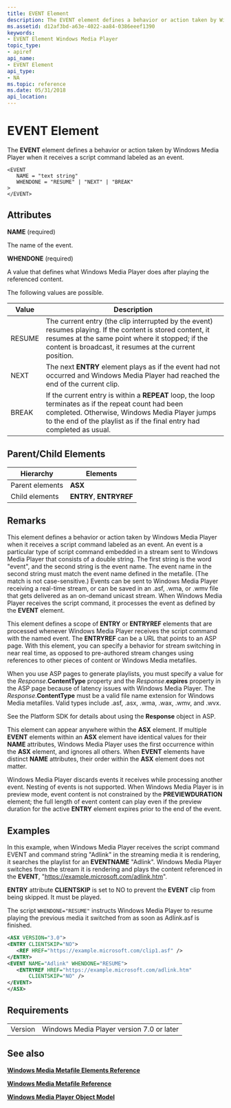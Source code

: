 ```yaml
---
title: EVENT Element
description: The EVENT element defines a behavior or action taken by Windows Media Player when it receives a script command labeled as an event.
ms.assetid: d12af3bd-a63e-4022-aa84-0386eeef1390
keywords:
- EVENT Element Windows Media Player
topic_type:
- apiref
api_name:
- EVENT Element
api_type:
- NA
ms.topic: reference
ms.date: 05/31/2018
api_location: 
---
```


# EVENT Element

The **EVENT** element defines a behavior or action taken by Windows Media Player when it receives a script command labeled as an event.

``` syntax
<EVENT   
   NAME = "text string"
   WHENDONE = "RESUME" | "NEXT" | "BREAK"
>
</EVENT>
```

## Attributes

**NAME** (required)

The name of the event.

**WHENDONE** (required)

A value that defines what Windows Media Player does after playing the referenced content.

The following values are possible.



| Value  | Description                                                                                                                                                                                                                     |
|--------|---------------------------------------------------------------------------------------------------------------------------------------------------------------------------------------------------------------------------------|
| RESUME | The current entry (the clip interrupted by the event) resumes playing. If the content is stored content, it resumes at the same point where it stopped; if the content is broadcast, it resumes at the current position.        |
| NEXT   | The next **ENTRY** element plays as if the event had not occurred and Windows Media Player had reached the end of the current clip.                                                                                             |
| BREAK  | If the current entry is within a **REPEAT** loop, the loop terminates as if the repeat count had been completed. Otherwise, Windows Media Player jumps to the end of the playlist as if the final entry had completed as usual. |



 

## Parent/Child Elements



| Hierarchy       | Elements                |
|-----------------|-------------------------|
| Parent elements | **ASX**                 |
| Child elements  | **ENTRY**, **ENTRYREF** |



 

## Remarks

This element defines a behavior or action taken by Windows Media Player when it receives a script command labeled as an event. An event is a particular type of script command embedded in a stream sent to Windows Media Player that consists of a double string. The first string is the word "event", and the second string is the event name. The event name in the second string must match the event name defined in the metafile. (The match is not case-sensitive.) Events can be sent to Windows Media Player receiving a real-time stream, or can be saved in an .asf, .wma, or .wmv file that gets delivered as an on-demand unicast stream. When Windows Media Player receives the script command, it processes the event as defined by the **EVENT** element.

This element defines a scope of **ENTRY** or **ENTRYREF** elements that are processed whenever Windows Media Player receives the script command with the named event. The **ENTRYREF** can be a URL that points to an ASP page. With this element, you can specify a behavior for stream switching in near real time, as opposed to pre-authored stream changes using references to other pieces of content or Windows Media metafiles.

When you use ASP pages to generate playlists, you must specify a value for the *Response*.**ContentType** property and the *Response*.**expires** property in the ASP page because of latency issues with Windows Media Player. The *Response*.**ContentType** must be a valid file name extension for Windows Media metafiles. Valid types include .asf, .asx, .wma, .wax, .wmv, and .wvx.

See the Platform SDK for details about using the **Response** object in ASP.

This element can appear anywhere within the **ASX** element. If multiple **EVENT** elements within an **ASX** element have identical values for their **NAME** attributes, Windows Media Player uses the first occurrence within the **ASX** element, and ignores all others. When **EVENT** elements have distinct **NAME** attributes, their order within the **ASX** element does not matter.

Windows Media Player discards events it receives while processing another event. Nesting of events is not supported. When Windows Media Player is in preview mode, event content is not constrained by the **PREVIEWDURATION** element; the full length of event content can play even if the preview duration for the active **ENTRY** element expires prior to the end of the event.

## Examples

In this example, when Windows Media Player receives the script command EVENT and command string "Adlink" in the streaming media it is rendering, it searches the playlist for an **EVENTNAME** "Adlink". Windows Media Player switches from the stream it is rendering and plays the content referenced in the **EVENT**, "https://example.microsoft.com/adlink.htm".

**ENTRY** attribute **CLIENTSKIP** is set to NO to prevent the **EVENT** clip from being skipped. It must be played.

The script `WHENDONE="RESUME"` instructs Windows Media Player to resume playing the previous media it switched from as soon as Adlink.asf is finished.


```XML
<ASX VERSION="3.0">
<ENTRY CLIENTSKIP="NO">
   <REF HREF="https://example.microsoft.com/clip1.asf" />
</ENTRY>
<EVENT NAME="Adlink" WHENDONE="RESUME">
   <ENTRYREF HREF="https://example.microsoft.com/adlink.htm" 
       CLIENTSKIP="NO" />
</EVENT>
</ASX>
```



## Requirements



|                    |                                                      |
|--------------------|------------------------------------------------------|
| Version<br/> | Windows Media Player version 7.0 or later<br/> |



## See also

<dl> <dt>

[**Windows Media Metafile Elements Reference**](windows-media-metafile-elements-reference.md)
</dt> <dt>

[**Windows Media Metafile Reference**](windows-media-metafile-reference.md)
</dt> <dt>

[**Windows Media Player Object Model**](windows-media-player-object-model.md)
</dt> </dl>

 

 






